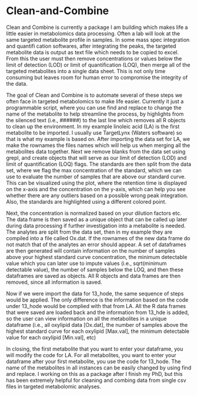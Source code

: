 # Clean-and-Combine
Clean and Combine is currently a package I am building which makes life a little easier in metabolomics data processing. 
Often a lab will look at the same targeted metabolite profile in samples.  In some mass spec integration and quantifi
cation softwares, after integrating the peaks, the targeted metabolite data is output as text file which needs to be copied to excel. 
From this the user must then remove concentrations or values below the limit of detection (LOD) or limit of quantification (LOQ),
then merge all of the targeted metabolites into a single data sheet.  This is not only time consuming but leaves room for human error to
compromise the integrity of the data.

The goal of Clean and Combine is to automate several of these steps we often face in targeted metabolomics to make life easier. 
Currently it just a programmable script, where you can use find and replace to change the name of the metabolite to help streamline 
the process, by highlights from the silenced text (i.e., ######) to the last line which removes all R objects to clean up the environment. 
In my example linoleic acid (LA) is the first metabolite to be imported.  I usually use TargetLynx (Waters software) so that is what my
example is based on.  After importing the data set for LA, we make the rownames the files names which will help us when merging all the
metabolites data together. Next we remove blanks from the data set using grepl, and create objects that will serve as our limit of 
detection (LOD) and limit of quantification (LOQ) flags.  The standards are then split from the data set, where we flag the max 
concentration of the standard, which we can use to evaluate the number of samples that are above our standard curve. This can be
visualized using the plot, where the retention time is displayed on the x-axis and the concentration on the y-axis, which can help
you see whether there are any outliers based on a possible wrong peak integration.  Also, the standards are highlighted using a
different colored point.

Next, the concentration is normalized based on your dilution factors etc.  The data frame is then saved as a unique object that can be
called up later during data processing if further investigation into a metabolite is needed. The analytes are split from the data set,
then in my example they are compiled into a file called Ox.dat.  If the rownames of the new data frame do not match that of the analytes
an error should appear. A set of dataframes are then generated will contain information on the number of samples above your highest 
standard curve concentration, the minimum detectable value which you can later use to impute values (i.e., sqrt(minimum detectable value),
the number of samples below the LOQ, and then these dataframes are saved as objects. All R objects and data frames are then removed, since
all information is saved. 

Now if we were import the data for 13_hode, the same sequence of steps would be applied.  The only difference is the information based on 
the code under 13_hode would be complied with that from LA.  All the R data frames that were saved are loaded back and the information 
from 13_hde is added, so the user can view information on all the metabolites in a unique dataframe (i.e., all oxylipid data [Ox.dat],
the number of samples above the highest standard curve for each oxylipid [Max.val], the minimum detectable value for each oxylipid 
[Min.val], etc)

In closing, the first metabolite that you want to enter your dataframe, you will modify the code for LA.  For all metabolites, you want
to enter your dataframe after your first metabolite, you use the code for 13_hode.  The name of the metabolites in all instances can be
easily changed by using find and replace. I working on this as a package after I finish my PhD, but this has been extremely helpful for
cleaning and combing data from single csv files in targeted metabolomic analyses.
